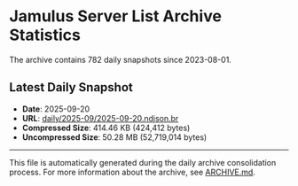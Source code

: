 # Jamulus Server List Archive Statistics

The archive contains 782 daily snapshots since 2023-08-01.

## Latest Daily Snapshot

- **Date**: 2025-09-20
- **URL**: [daily/2025-09/2025-09-20.ndjson.br](https://jamulus-archive.ap-south-1.linodeobjects.com/main/daily/2025-09/2025-09-20.ndjson.br)
- **Compressed Size**: 414.46 KB (424,412 bytes)
- **Uncompressed Size**: 50.28 MB (52,719,014 bytes)

---

This file is automatically generated during the daily archive consolidation process.
For more information about the archive, see [ARCHIVE.md](ARCHIVE.md).
